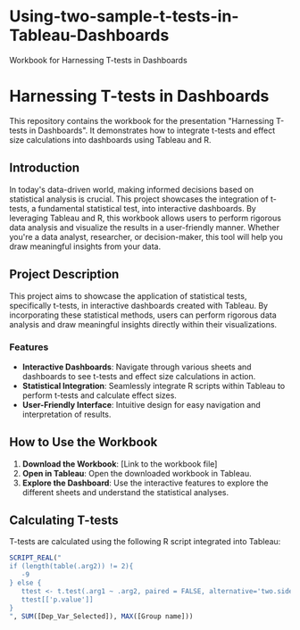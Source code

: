# Using-two-sample-t-tests-in-Tableau-Dashboards
Workbook for Harnessing T-tests in Dashboards 
# Harnessing T-tests in Dashboards

This repository contains the workbook for the presentation "Harnessing T-tests in Dashboards". It demonstrates how to integrate t-tests and effect size calculations into dashboards using Tableau and R.

## Introduction

In today's data-driven world, making informed decisions based on statistical analysis is crucial. This project showcases the integration of t-tests, a fundamental statistical test, into interactive dashboards. By leveraging Tableau and R, this workbook allows users to perform rigorous data analysis and visualize the results in a user-friendly manner. Whether you're a data analyst, researcher, or decision-maker, this tool will help you draw meaningful insights from your data.

## Project Description

This project aims to showcase the application of statistical tests, specifically t-tests, in interactive dashboards created with Tableau. By incorporating these statistical methods, users can perform rigorous data analysis and draw meaningful insights directly within their visualizations.

### Features
- **Interactive Dashboards**: Navigate through various sheets and dashboards to see t-tests and effect size calculations in action.
- **Statistical Integration**: Seamlessly integrate R scripts within Tableau to perform t-tests and calculate effect sizes.
- **User-Friendly Interface**: Intuitive design for easy navigation and interpretation of results.

## How to Use the Workbook

1. **Download the Workbook**: [Link to the workbook file]
2. **Open in Tableau**: Open the downloaded workbook in Tableau.
3. **Explore the Dashboard**: Use the interactive features to explore the different sheets and understand the statistical analyses.

## Calculating T-tests

T-tests are calculated using the following R script integrated into Tableau:

```r
SCRIPT_REAL("
if (length(table(.arg2)) != 2){
   -9
} else {
   ttest <- t.test(.arg1 ~ .arg2, paired = FALSE, alternative='two.sided')
   ttest[['p.value']]
}
", SUM([Dep_Var_Selected]), MAX([Group name]))

